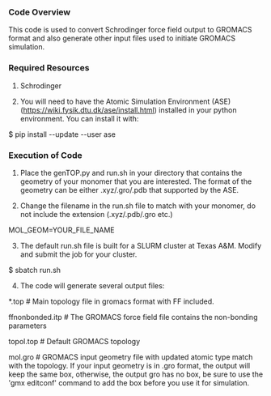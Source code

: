 ### Code Overview

This code is used to convert Schrodinger force field output to GROMACS format and also generate other input files used to initiate GROMACS simulation.

### Required Resources

1. Schrodinger 

2. You will need to have the Atomic Simulation Environment (ASE) (https://wiki.fysik.dtu.dk/ase/install.html) installed in your python environment. You can install it with:

$ pip install --update --user ase

### Execution of Code

1. Place the genTOP.py and run.sh in your directory that contains the geometry of your monomer that you are interested. The format of the geometry can be either .xyz/.gro/.pdb that supported by the ASE.

2. Change the filename in the run.sh file to match with your monomer, do not include the extension (.xyz/.pdb/.gro etc.)

MOL_GEOM=YOUR_FILE_NAME

3. The default run.sh file is built for a SLURM cluster at Texas A&M. Modify and submit the job for your cluster. 

$ sbatch run.sh

4. The code will generate several output files:

  *.top # Main topology file in gromacs format with FF included.

  ffnonbonded.itp # The GROMACS force field file contains the non-bonding parameters

  topol.top # Default GROMACS topology

  mol.gro # GROMACS input geometry file with updated atomic type match with the topology. If your input geometry is in .gro format, the output will keep the same box, otherwise, the output gro has no box, be sure to use the 'gmx editconf' command to add the box before you use it for simulation. 

